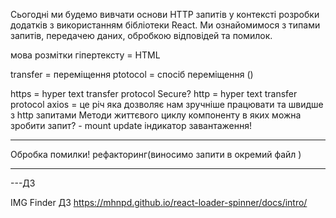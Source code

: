 Сьогодні ми будемо вивчати основи HTTP запитів у контексті розробки додатків з використанням бібліотеки React. Ми ознайомимося з типами запитів, передачею даних, обробкою відповідей та помилок.

мова розмітки гіпертексту = HTML

<!-- requests = запити -->

transfer = переміщення
ptotocol = спосіб переміщення ()

https = hyper text transfer protocol Secure?
http = hyper text transfer protocol
axios = це річ яка дозволяє нам зручніше працювати та швидше з http запитами
Методи життєвого циклу компоненту в яких можна зробити запит? - mount update
індикатор завантаження!

---

Обробка помилки!
рефакторинг(виносимо запити в окремий файл )

---

---ДЗ

IMG Finder ДЗ
https://mhnpd.github.io/react-loader-spinner/docs/intro/

<!-- БУЛЕВА ЛОГІКА -->
<!-- ЛІниві оператори -->
